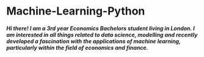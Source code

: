 # Machine-Learning-Python

##### Hi there! I am a 3rd year Economics Bachelors student living in London. I am interested in all things related to data science, modelling and recently developed a fascination with the applications of machine learning, particularly within the field of economics and finance.
